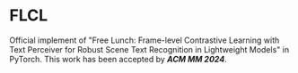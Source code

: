 # FLCL
Official implement of "Free Lunch: Frame-level Contrastive Learning with Text Perceiver for Robust Scene Text Recognition in Lightweight Models" in PyTorch. This work has been accepted by ***ACM MM 2024***.
